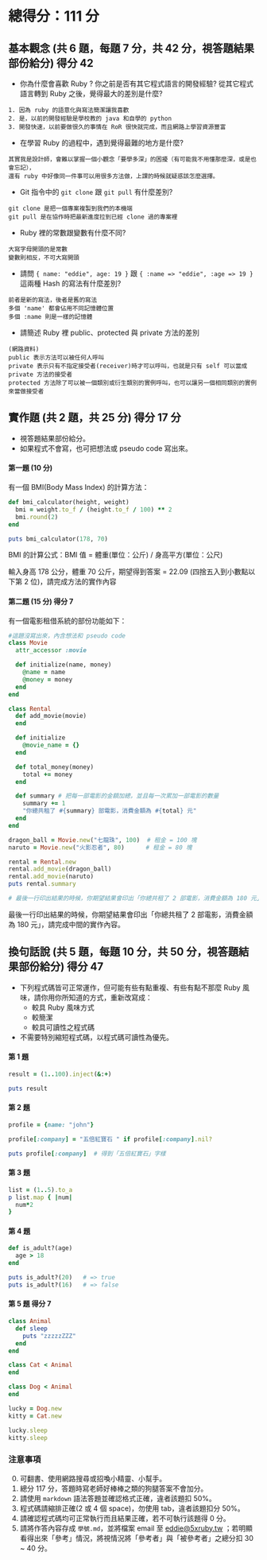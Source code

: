 # 總得分：111 分

## 基本觀念 (共 6 題，每題 7 分，共 42 分，視答題結果部份給分) 得分 42

* 你為什麼會喜歡 Ruby ? 你之前是否有其它程式語言的開發經驗? 從其它程式語言轉到 Ruby 之後，覺得最大的差別是什麼?
```
1. 因為 ruby 的語意化與寫法簡潔讓我喜歡
2. 是，以前的開發經驗是學校教的 java 和自學的 python
3. 開發快速，以前要做很久的事情在 RoR 很快就完成，而且網路上學習資源豐富
```
* 在學習 Ruby 的過程中，遇到覺得最難的地方是什麼?
```
其實我是設計師，會難以掌握一個小觀念「要學多深」的困擾（有可能我不用懂那麼深，或是也會忘記），
還有 ruby 中好像同一件事可以用很多方法做，上課的時候就疑惑該怎麼選擇。
```
* Git 指令中的 `git clone` 跟 `git pull` 有什麼差別?
```
git clone 是把一個專案複製到我們的本機端
git pull 是在協作時把最新進度拉到已經 clone 過的專案裡
```
* Ruby 裡的常數跟變數有什麼不同?
```
大寫字母開頭的是常數
變數則相反，不可大寫開頭
```
* 請問 `{ name: "eddie", age: 19 }` 跟 `{ :name => "eddie", :age => 19 }` 這兩種 Hash 的寫法有什麼差別?
```
前者是新的寫法，後者是舊的寫法
多個 'name' 都會佔用不同記憶體位置
多個 :name 則是一樣的記憶體
```
* 請簡述 Ruby 裡 public、protected 與 private 方法的差別
```
(網路資料)
public 表示方法可以被任何人呼叫
private 表示只有不指定接受者(receiver)時才可以呼叫，也就是只有 self 可以當成 private 方法的接受者
protected 方法除了可以被一個類別或衍生類別的實例呼叫，也可以讓另一個相同類別的實例來當做接受者
```

## 實作題 (共 2 題，共 25 分) 得分 17 分

* 視答題結果部份給分。
* 如果程式不會寫，也可把想法或 pseudo code 寫出來。

#### 第一題 (10 分)

有一個 BMI(Body Mass Index) 的計算方法：

```ruby
def bmi_calculator(height, weight)
  bmi = weight.to_f / (height.to_f / 100) ** 2
  bmi.round(2)
end

puts bmi_calculator(178, 70)
```

BMI 的計算公式：BMI 值 = 體重(單位：公斤) / 身高平方(單位：公尺)

輸入身高 178 公分，體重 70 公斤，期望得到答案 = 22.09 (四捨五入到小數點以下第 2 位)，請完成方法的實作內容

#### 第二題 (15 分) 得分 7

有一個電影租借系統的部份功能如下：

```ruby
#這題沒寫出來，內含想法和 pseudo code
class Movie
  attr_accessor :movie

  def initialize(name, money)
    @name = name
    @money = money
  end
end

class Rental
  def add_movie(movie)
  end

  def initialize
    @movie_name = {}
  end

  def total_money(money)
    total += money
  end

  def summary # 把每一部電影的金額加總，並且每一次累加一部電影的數量
    summary += 1
    "你總共租了 #{summary} 部電影，消費金額為 #{total} 元"
  end
end

dragon_ball = Movie.new("七龍珠", 100)  # 租金 = 100 塊
naruto = Movie.new("火影忍者", 80)      # 租金 = 80 塊

rental = Rental.new
rental.add_movie(dragon_ball)
rental.add_movie(naruto)
puts rental.summary

# 最後一行印出結果的時候，你期望結果會印出「你總共租了 2 部電影，消費金額為 180 元」，請完成中間的實作內容。

```

最後一行印出結果的時候，你期望結果會印出「你總共租了 2 部電影，消費金額為 180 元」，請完成中間的實作內容。

## 換句話說 (共 5 題，每題 10 分，共 50 分，視答題結果部份給分) 得分 47

* 下列程式碼皆可正常運作，但可能有些有點重複、有些有點不那麼 Ruby 風味，請你用你所知道的方式，重新改寫成：
  * 較具 Ruby 風味方式
  * 較簡潔
  * 較具可讀性之程式碼
* 不需要特別縮短程式碼，以程式碼可讀性為優先。

#### 第 1 題

```ruby
result = (1..100).inject(&:+)

puts result
```

#### 第 2 題

```ruby
profile = {name: "john"}

profile[:company] = "五倍紅寶石 " if profile[:company].nil?

puts profile[:company]  # 得到「五倍紅寶石」字樣
```

#### 第 3 題

```ruby
list = (1..5).to_a
p list.map { |num|
  num*2
}
```

#### 第 4 題

```ruby
def is_adult?(age)
  age > 18
end

puts is_adult?(20)   # => true
puts is_adult?(16)   # => false
```

#### 第 5 題 得分 7

```ruby
class Animal
  def sleep
    puts "zzzzzZZZ"
  end
end

class Cat < Animal
end

class Dog < Animal
end

lucky = Dog.new
kitty = Cat.new

lucky.sleep
kitty.sleep
```

### 注意事項

0. 可翻書、使用網路搜尋或招喚小精靈、小幫手。
1. 總分 117 分，答題時寫老師好棒棒之類的狗腿答案不會加分。
2. 請使用 `markdown` 語法答題並確認格式正確，違者該題扣 50%。
3. 程式碼請縮排正確(2 或 4 個 space)，勿使用 tab，違者該題扣分 50%。
4. 請確認程式碼均可正常執行而且結果正確，若不可執行該題得 0 分。
5. 請將作答內容存成 `學號.md`，並將檔案 email 至 eddie@5xruby.tw ；若明顯看得出來「參考」情況，將視情況將「參考者」與「被參考者」之總分扣 30 ~ 40 分。
